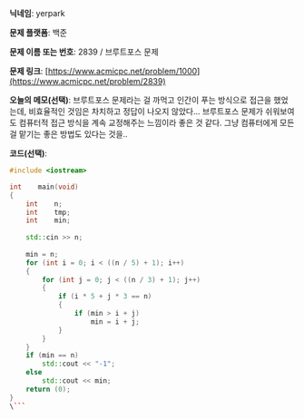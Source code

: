 **닉네임**: yerpark

**문제 플랫폼**: 백준

**문제 이름 또는 번호**: 2839 / 브루트포스 문제

**문제 링크**: [https://www.acmicpc.net/problem/1000](https://www.acmicpc.net/problem/2839)

**오늘의 메모(선택)**: 브루트포스 문제라는 걸 까먹고 인간이 푸는 방식으로 접근을 했었는데, 비효율적인 것임은 차치하고 정답이 나오지 않았다... 
브루트포스 문제가 쉬워보여도 컴퓨터적 접근 방식을 계속 교정해주는 느낌이라 좋은 것 같다. 
그냥 컴퓨터에게 모든 걸 맡기는 좋은 방법도 있다는 것을.. 

**코드(선택)**:

```c++
#include <iostream>

int    main(void)
{
    int    n;
    int    tmp;
    int    min;
    
    std::cin >> n;
    
    min = n;
    for (int i = 0; i < ((n / 5) + 1); i++)
    {
        for (int j = 0; j < ((n / 3) + 1); j++)
        {
            if (i * 5 + j * 3 == n)
            {
                if (min > i + j)
                    min = i + j;
            }
        }
    }
    if (min == n)
        std::cout << "-1";
    else
        std::cout << min;
    return (0);
}
\```
